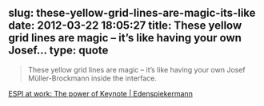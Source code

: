 slug: these-yellow-grid-lines-are-magic-its-like
date: 2012-03-22 18:05:27
title: These yellow grid lines are magic – it’s like having your own Josef...
type: quote
---

> These yellow grid lines are magic – it’s like having your own Josef Müller-Brockmann inside the interface.

[ESPI at work: The power of Keynote | Edenspiekermann](http://edenspiekermann.com/en/blog/espi-at-work-the-power-of-keynote)
